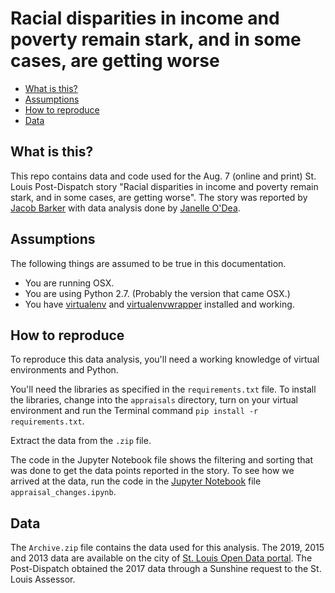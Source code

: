 Racial disparities in income and poverty remain stark, and in some cases, are getting worse
========================

* [What is this?](#what-is-this)
* [Assumptions](#assumptions)
* [How to reproduce](#how-to-reproduce)
* [Data](#data)

What is this?
-------------

This repo contains data and code used for the Aug. 7 (online and print) St. Louis Post-Dispatch story "Racial disparities in income and poverty remain stark, and in some cases, are getting worse". The story was reported by [Jacob Barker](https://twitter.com/jacobbarker) with data analysis done by [Janelle O'Dea](https://twitter.com/jayohday). 

Assumptions
-----------

The following things are assumed to be true in this documentation.

* You are running OSX.
* You are using Python 2.7. (Probably the version that came OSX.)
* You have [virtualenv](https://pypi.python.org/pypi/virtualenv) and [virtualenvwrapper](https://pypi.python.org/pypi/virtualenvwrapper) installed and working.

How to reproduce
-------------
To reproduce this data analysis, you'll need a working knowledge of virtual environments and Python. 

You'll need the libraries as specified in the `requirements.txt` file. To install the libraries, change into the `appraisals` directory, turn on your virtual environment and run the Terminal command `pip install -r requirements.txt`. 

Extract the data from the `.zip` file.

The code in the Jupyter Notebook file shows the filtering and sorting that was done to get the data points reported in the story. To see how we arrived at the data, run the code in the [Jupyter Notebook](https://jupyter.org/) file `appraisal_changes.ipynb`. 

Data
-----
The `Archive.zip` file contains the data used for this analysis. The 2019, 2015 and 2013 data are available on the city of [St. Louis Open Data portal](https://www.stlouis-mo.gov/data/). The Post-Dispatch obtained the 2017 data through a Sunshine request to the St. Louis Assessor. 
